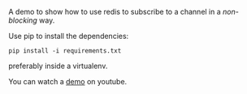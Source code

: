 A demo to show how to use redis to subscribe to a channel in a *non-blocking* way.

Use pip to install the dependencies:

    pip install -i requirements.txt
    
preferably inside a virtualenv.

You can watch a [demo](http://www.youtube.com/watch?v=CG4ieKmnyWY) on youtube.